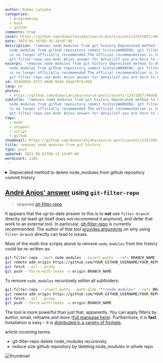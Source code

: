 ```yaml
---
author: Dimas Lanjaka
categories:
  - programming
  - bash
  - github
comments: true
cover: https://github.com/dimaslanjaka/source-posts/assets/12471057/40dd6736-8c54-4039-bce4-cbddd5984f82
date: 2023-05-16T05:35:19+07:00
description: "removes node_modules from git history Deprecated method to delete
  node_modules from github repository commit historyWARNING: git filter-branch
  is no longer officially recommended.The official recommendation is to use
  git-filter-repo.see Andr Anjos answer for detailsIf you are here to copy-pas"
excerpt: "removes node_modules from git history Deprecated method to delete
  node_modules from github repository commit historyWARNING: git filter-branch
  is no longer officially recommended.The official recommendation is to use
  git-filter-repo.see Andr Anjos answer for detailsIf you are here to copy-pas"
id: 494dd05b-d717-4888-8d46-2da678f2c958
lang: en
photos:
  - https://github.com/dimaslanjaka/source-posts/assets/12471057/40dd6736-8c54-4039-bce4-cbddd5984f82
subtitle: "removes node_modules from git history Deprecated method to delete
  node_modules from github repository commit historyWARNING: git filter-branch
  is no longer officially recommended.The official recommendation is to use
  git-filter-repo.see Andr Anjos answer for detailsIf you are here to copy-pas"
tags:
  - bash
  - snippet
  - script
  - github
thumbnail: https://github.com/dimaslanjaka/source-posts/assets/12471057/40dd6736-8c54-4039-bce4-cbddd5984f82
title: removes node_modules from git history
type: post
updated: 2023-06-01T09:12:13+07:00
wordcount: 1182
---
```


<!-- https://stackoverflow.com/questions/10067848/remove-folder-and-its-contents-from-git-githubs-history/61544937#61544937 -->

<details>
  <summary>Deprecated method to delete node_modules from github repository commit history</summary>
  
  **WARNING**: git filter-branch is [no longer officially recommended](https://git-scm.com/docs/git-filter-branch#_warning). 

  The official recommendation is to use [git-filter-repo](https://github.com/newren/git-filter-repo/).

  see [André Anjos' answer for details](#Andre-Anjos’-answer)

  * * * * *

  If you are here to copy-paste code:

  This is an example which removes `node_modules` from history

  ```bash
  git filter-branch --tree-filter "rm -rf node_modules" --prune-empty HEAD
  git for-each-ref --format="%(refname)" refs/original/ | xargs -n 1 git update-ref -d
  echo node_modules/ >> .gitignore
  git add .gitignore
  git commit -m 'Removing node_modules from git history'
  git gc
  git push origin master --force

  ```

  **What git actually does:**

  The first line iterates through all references on the same tree (`--tree-filter`) as HEAD (your current branch), running the command `rm -rf node_modules`. This command deletes the node_modules folder (`-r`, without `-r`, `rm` won't delete folders), with no prompt given to the user (`-f`). The added `--prune-empty` deletes useless (not changing anything) commits recursively.

  The second line deletes the reference to that old branch.

  The rest of the commands are relatively straightforward.
</details>

## [André Anjos' answer](https://stackoverflow.com/posts/61544937/timeline) using `git-filter-repo`

> required [git-filter-repo](https://www.webmanajemen.com/2023/03/install-git-filter-repo.html)

It appears that the up-to-date answer to this is to **not** use `filter-branch` directly (at least git itself does not recommend it anymore), and defer that work to an external tool. In particular, [git-filter-repo](https://github.com/newren/git-filter-repo/) is currently recommended. The author of that tool [provides arguments](https://github.com/newren/git-filter-repo/#filter-branch) on why using `filter-branch` directly can lead to issues.

Most of the multi-line scripts above to remove `node_modules` from the history could be re-written as:

```bash
git-filter-repo --path node_modules --invert-paths --refs BRANCH_NAME
git remote add origin https://github.com/YOUR_GITHUB_USERNAME/YOUR_REPOSITORY_NAME
git fetch --all --prune
git push --force-with-lease -u origin BRANCH_NAME
```

To remove `node_modules` recursively within all subfolders:

```bash
git-filter-repo --invert-paths --path-glob "**/node_modules" --refs BRANCH_NAME
git remote add origin https://github.com/YOUR_GITHUB_USERNAME/YOUR_REPOSITORY_NAME
git fetch --all --prune
git push --force-with-lease -u origin BRANCH_NAME
```

The tool is more powerful than just that, apparently. You can apply filters by author, email, refname and more ([full manpage here](https://htmlpreview.github.io/?https://github.com/newren/git-filter-repo/blob/docs/html/git-filter-repo.html)). Furthermore, it is **fast**. Installation is easy - it is [distributed in a variety of formats](https://github.com/newren/git-filter-repo/blob/master/INSTALL.md).

article incoming terms:

- git-filter-repo delete node_modules recursively
- reduce size github repository by deleting node_modules in whole repo

![thumbnail](https://github.com/dimaslanjaka/source-posts/assets/12471057/40dd6736-8c54-4039-bce4-cbddd5984f82)
